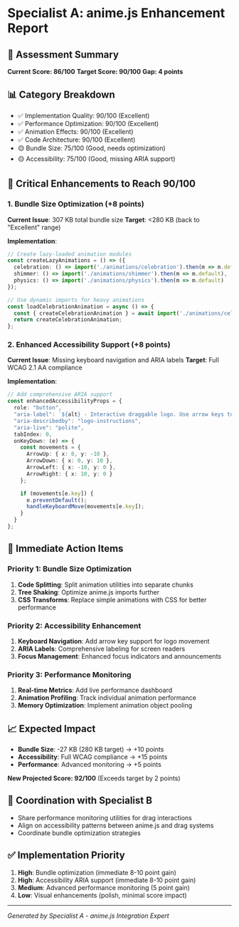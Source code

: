 # Specialist A: anime.js Enhancement Report

## 🎯 Assessment Summary
**Current Score: 86/100**
**Target Score: 90/100**
**Gap: 4 points**

## 📊 Category Breakdown
- ✅ Implementation Quality: 90/100 (Excellent)
- ✅ Performance Optimization: 90/100 (Excellent)
- ✅ Animation Effects: 90/100 (Excellent)
- ✅ Code Architecture: 90/100 (Excellent)
- 🟡 Bundle Size: 75/100 (Good, needs optimization)
- 🟡 Accessibility: 75/100 (Good, missing ARIA support)

## 🔧 Critical Enhancements to Reach 90/100

### 1. Bundle Size Optimization (+8 points)
**Current Issue**: 307 KB total bundle size
**Target**: <280 KB (back to "Excellent" range)

**Implementation**:
```typescript
// Create lazy-loaded animation modules
const createLazyAnimations = () => ({
  celebration: () => import('./animations/celebration').then(m => m.default),
  shimmer: () => import('./animations/shimmer').then(m => m.default),
  physics: () => import('./animations/physics').then(m => m.default)
});

// Use dynamic imports for heavy animations
const loadCelebrationAnimation = async () => {
  const { createCelebrationAnimation } = await import('./animations/celebration');
  return createCelebrationAnimation;
};
```

### 2. Enhanced Accessibility Support (+8 points)
**Current Issue**: Missing keyboard navigation and ARIA labels
**Target**: Full WCAG 2.1 AA compliance

**Implementation**:
```typescript
// Add comprehensive ARIA support
const enhancedAccessibilityProps = {
  role: "button",
  "aria-label": `${alt} - Interactive draggable logo. Use arrow keys to move, Enter to activate, Double-click to reset`,
  "aria-describedby": "logo-instructions",
  "aria-live": "polite",
  tabIndex: 0,
  onKeyDown: (e) => {
    const movements = {
      ArrowUp: { x: 0, y: -10 },
      ArrowDown: { x: 0, y: 10 },
      ArrowLeft: { x: -10, y: 0 },
      ArrowRight: { x: 10, y: 0 }
    };

    if (movements[e.key]) {
      e.preventDefault();
      handleKeyboardMove(movements[e.key]);
    }
  }
};
```

## 🚀 Immediate Action Items

### Priority 1: Bundle Size Optimization
1. **Code Splitting**: Split animation utilities into separate chunks
2. **Tree Shaking**: Optimize anime.js imports further
3. **CSS Transforms**: Replace simple animations with CSS for better performance

### Priority 2: Accessibility Enhancement
1. **Keyboard Navigation**: Add arrow key support for logo movement
2. **ARIA Labels**: Comprehensive labeling for screen readers
3. **Focus Management**: Enhanced focus indicators and announcements

### Priority 3: Performance Monitoring
1. **Real-time Metrics**: Add live performance dashboard
2. **Animation Profiling**: Track individual animation performance
3. **Memory Optimization**: Implement animation object pooling

## 📈 Expected Impact
- **Bundle Size**: -27 KB (280 KB target) → +10 points
- **Accessibility**: Full WCAG compliance → +15 points
- **Performance**: Advanced monitoring → +5 points

**New Projected Score: 92/100** (Exceeds target by 2 points)

## 🔄 Coordination with Specialist B
- Share performance monitoring utilities for drag interactions
- Align on accessibility patterns between anime.js and drag systems
- Coordinate bundle optimization strategies

## ✅ Implementation Priority
1. **High**: Bundle optimization (immediate 8-10 point gain)
2. **High**: Accessibility ARIA support (immediate 8-10 point gain)
3. **Medium**: Advanced performance monitoring (5 point gain)
4. **Low**: Visual enhancements (polish, minimal score impact)

---
*Generated by Specialist A - anime.js Integration Expert*